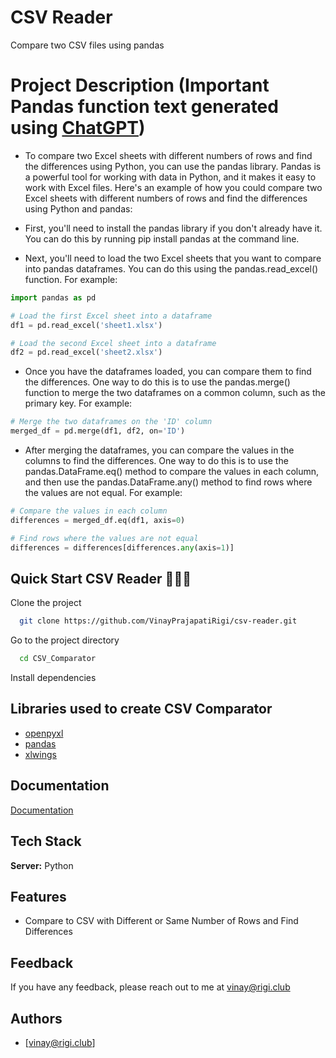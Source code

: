 
# CSV Reader 

Compare two CSV files using pandas

# Project Description (Important Pandas function text generated using [ChatGPT](https://chat.openai.com/chat)) 
* To compare two Excel sheets with different numbers of rows and find the differences using Python, you can use the pandas library. Pandas is a powerful tool for working with data in Python, and it makes it easy to work with Excel files. Here's an example of how you could compare two Excel sheets with different numbers of rows and find the differences using Python and pandas:

* First, you'll need to install the pandas library if you don't already have it. You can do this by running pip install pandas at the command line.

* Next, you'll need to load the two Excel sheets that you want to compare into pandas dataframes. You can do this using the pandas.read_excel() function. For example:

```python
import pandas as pd

# Load the first Excel sheet into a dataframe
df1 = pd.read_excel('sheet1.xlsx')

# Load the second Excel sheet into a dataframe
df2 = pd.read_excel('sheet2.xlsx')
```

* Once you have the dataframes loaded, you can compare them to find the differences. One way to do this is to use the pandas.merge() function to merge the two dataframes on a common column, such as the primary key. For example:


```python
# Merge the two dataframes on the 'ID' column
merged_df = pd.merge(df1, df2, on='ID')
```

* After merging the dataframes, you can compare the values in the columns to find the differences. One way to do this is to use the pandas.DataFrame.eq() method to compare the values in each column, and then use the pandas.DataFrame.any() method to find rows where the values are not equal. For example:

```python
# Compare the values in each column
differences = merged_df.eq(df1, axis=0)

# Find rows where the values are not equal
differences = differences[differences.any(axis=1)]
```




## Quick Start CSV Reader 🧑🏻‍💻


Clone the project

```bash
  git clone https://github.com/VinayPrajapatiRigi/csv-reader.git
```

Go to the project directory

```bash
  cd CSV_Comparator
```

Install dependencies



## Libraries used to create CSV Comparator 

 - [openpyxl](https://openpyxl.readthedocs.io/en/stable/)
 - [pandas](https://pandas.pydata.org/docs/)
 - [xlwings](https://docs.xlwings.org/en/stable/)
 


## Documentation

[Documentation](https://pandas.pydata.org/docs/reference/api/pandas.read_csv.html)





## Tech Stack

**Server:** Python




## Features

- Compare to CSV with Different or Same Number of Rows and Find Differences



## Feedback

If you have any feedback, please reach out to me at vinay@rigi.club


## Authors

- [vinay@rigi.club]

